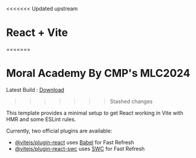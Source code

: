 <<<<<<< Updated upstream
# React + Vite
=======
# Moral Academy By CMP's MLC2024

Latest Build : [Download](https://github.com/Deknoinarak/moralacademy2024web/releases/download/release/mlc2024_vwrb.zip)
>>>>>>> Stashed changes

This template provides a minimal setup to get React working in Vite with HMR and some ESLint rules.

Currently, two official plugins are available:

- [@vitejs/plugin-react](https://github.com/vitejs/vite-plugin-react/blob/main/packages/plugin-react/README.md) uses [Babel](https://babeljs.io/) for Fast Refresh
- [@vitejs/plugin-react-swc](https://github.com/vitejs/vite-plugin-react-swc) uses [SWC](https://swc.rs/) for Fast Refresh
